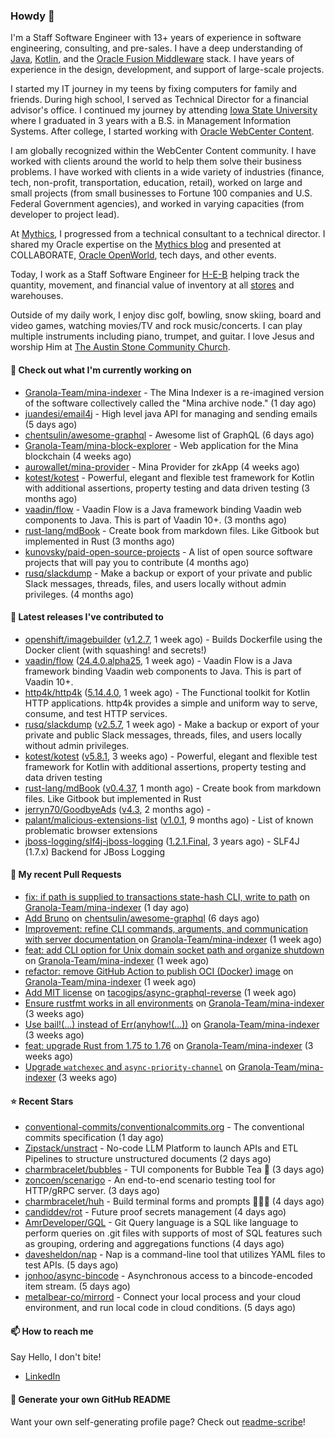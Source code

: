 ### Howdy 👋

I'm a Staff Software Engineer with 13+ years of experience in software engineering, consulting, and pre-sales. I have a deep understanding of [Java](https://www.oracle.com/java/), [Kotlin](https://kotlinlang.org/), and the [Oracle Fusion Middleware](https://www.oracle.com/middleware/) stack. I have years of experience in the design, development, and support of large-scale projects.

I started my IT journey in my teens by fixing computers for family and friends. During high school, I served as Technical Director for a financial advisor's office. I continued my journey by attending [Iowa State University](https://www.iastate.edu/) where I graduated in 3 years with a B.S. in Management Information Systems. After college, I started working with [Oracle WebCenter Content](https://docs.oracle.com/en/middleware/webcenter/content/12.2.1.4/).

I am globally recognized within the WebCenter Content community. I have worked with clients around the world to help them solve their business problems. I have worked with clients in a wide variety of industries (finance, tech, non-profit, transportation, education, retail), worked on large and small projects (from small businesses to Fortune 100 companies and U.S. Federal Government agencies), and worked in varying capacities (from developer to project lead).

At [Mythics](https://www.mythics.com/), I progressed from a technical consultant to a technical director. I shared my Oracle expertise on the [Mythics blog](https://mythics.com/blog/) and presented at COLLABORATE, [Oracle OpenWorld](https://www.oracle.com/cloudworld/), tech days, and other events.

Today, I work as a Staff Software Engineer for [H-E-B](https://digital.heb.com/) helping track the quantity, movement, and financial value of inventory at all [stores](https://heb.com/store-locations) and warehouses.

Outside of my daily work, I enjoy disc golf, bowling, snow skiing, board and video games, watching movies/TV and rock music/concerts. I can play multiple instruments including piano, trumpet, and guitar. I love Jesus and worship Him at [The Austin Stone Community Church](https://austinstone.org/).

#### 👷 Check out what I'm currently working on

- [Granola-Team/mina-indexer](https://github.com/Granola-Team/mina-indexer) - The Mina Indexer is a re-imagined version of the software collectively called the &#34;Mina archive node.&#34; (1 day ago)
- [juandesi/email4j](https://github.com/juandesi/email4j) - High level java API for managing and sending emails (5 days ago)
- [chentsulin/awesome-graphql](https://github.com/chentsulin/awesome-graphql) - Awesome list of GraphQL (6 days ago)
- [Granola-Team/mina-block-explorer](https://github.com/Granola-Team/mina-block-explorer) - Web application for the Mina blockchain (4 weeks ago)
- [aurowallet/mina-provider](https://github.com/aurowallet/mina-provider) - Mina Provider for zkApp (4 weeks ago)
- [kotest/kotest](https://github.com/kotest/kotest) - Powerful, elegant and flexible test framework for Kotlin with additional assertions, property testing and data driven testing (3 months ago)
- [vaadin/flow](https://github.com/vaadin/flow) - Vaadin Flow is a Java framework binding Vaadin web components to Java. This is part of Vaadin 10&#43;. (3 months ago)
- [rust-lang/mdBook](https://github.com/rust-lang/mdBook) - Create book from markdown files. Like Gitbook but implemented in Rust (3 months ago)
- [kunovsky/paid-open-source-projects](https://github.com/kunovsky/paid-open-source-projects) - A list of open source software projects that will pay you to contribute  (4 months ago)
- [rusq/slackdump](https://github.com/rusq/slackdump) - Make a backup or export of your private and public Slack messages, threads, files, and users locally without admin privileges. (4 months ago)

#### 🔭 Latest releases I've contributed to

- [openshift/imagebuilder](https://github.com/openshift/imagebuilder) ([v1.2.7](https://github.com/openshift/imagebuilder/releases/tag/v1.2.7), 1 week ago) - Builds Dockerfile using the Docker client (with squashing! and secrets!)
- [vaadin/flow](https://github.com/vaadin/flow) ([24.4.0.alpha25](https://github.com/vaadin/flow/releases/tag/24.4.0.alpha25), 1 week ago) - Vaadin Flow is a Java framework binding Vaadin web components to Java. This is part of Vaadin 10&#43;.
- [http4k/http4k](https://github.com/http4k/http4k) ([5.14.4.0](https://github.com/http4k/http4k/releases/tag/5.14.4.0), 1 week ago) - The Functional toolkit for Kotlin HTTP applications. http4k provides a simple and uniform way to serve, consume, and test HTTP services.
- [rusq/slackdump](https://github.com/rusq/slackdump) ([v2.5.7](https://github.com/rusq/slackdump/releases/tag/v2.5.7), 1 week ago) - Make a backup or export of your private and public Slack messages, threads, files, and users locally without admin privileges.
- [kotest/kotest](https://github.com/kotest/kotest) ([v5.8.1](https://github.com/kotest/kotest/releases/tag/v5.8.1), 3 weeks ago) - Powerful, elegant and flexible test framework for Kotlin with additional assertions, property testing and data driven testing
- [rust-lang/mdBook](https://github.com/rust-lang/mdBook) ([v0.4.37](https://github.com/rust-lang/mdBook/releases/tag/v0.4.37), 1 month ago) - Create book from markdown files. Like Gitbook but implemented in Rust
- [jerryn70/GoodbyeAds](https://github.com/jerryn70/GoodbyeAds) ([v4.3](https://github.com/jerryn70/GoodbyeAds/releases/tag/v4.3), 2 months ago) - 
- [palant/malicious-extensions-list](https://github.com/palant/malicious-extensions-list) ([v1.0.1](https://github.com/palant/malicious-extensions-list/releases/tag/v1.0.1), 9 months ago) - List of known problematic browser extensions
- [jboss-logging/slf4j-jboss-logging](https://github.com/jboss-logging/slf4j-jboss-logging) ([1.2.1.Final](https://github.com/jboss-logging/slf4j-jboss-logging/releases/tag/1.2.1.Final), 3 years ago) - SLF4J (1.7.x) Backend for JBoss Logging

#### 🔨 My recent Pull Requests

- [fix: if path is supplied to transactions state-hash CLI, write to path](https://github.com/Granola-Team/mina-indexer/pull/727) on [Granola-Team/mina-indexer](https://github.com/Granola-Team/mina-indexer) (1 day ago)
- [Add Bruno](https://github.com/chentsulin/awesome-graphql/pull/751) on [chentsulin/awesome-graphql](https://github.com/chentsulin/awesome-graphql) (6 days ago)
- [Improvement: refine CLI commands, arguments, and communication with server documentation ](https://github.com/Granola-Team/mina-indexer/pull/681) on [Granola-Team/mina-indexer](https://github.com/Granola-Team/mina-indexer) (1 week ago)
- [feat: add CLI option for Unix domain socket path and organize shutdown](https://github.com/Granola-Team/mina-indexer/pull/672) on [Granola-Team/mina-indexer](https://github.com/Granola-Team/mina-indexer) (1 week ago)
- [refactor: remove GitHub Action to publish OCI (Docker) image](https://github.com/Granola-Team/mina-indexer/pull/671) on [Granola-Team/mina-indexer](https://github.com/Granola-Team/mina-indexer) (1 week ago)
- [Add MIT license](https://github.com/tacogips/async-graphql-reverse/pull/30) on [tacogips/async-graphql-reverse](https://github.com/tacogips/async-graphql-reverse) (1 week ago)
- [Ensure rustfmt works in all environments](https://github.com/Granola-Team/mina-indexer/pull/600) on [Granola-Team/mina-indexer](https://github.com/Granola-Team/mina-indexer) (3 weeks ago)
- [Use bail!(...) instead of Err(anyhow!(...))](https://github.com/Granola-Team/mina-indexer/pull/585) on [Granola-Team/mina-indexer](https://github.com/Granola-Team/mina-indexer) (3 weeks ago)
- [feat: upgrade Rust from 1.75 to 1.76](https://github.com/Granola-Team/mina-indexer/pull/584) on [Granola-Team/mina-indexer](https://github.com/Granola-Team/mina-indexer) (3 weeks ago)
- [Upgrade `watchexec` and `async-priority-channel`](https://github.com/Granola-Team/mina-indexer/pull/552) on [Granola-Team/mina-indexer](https://github.com/Granola-Team/mina-indexer) (3 weeks ago)

#### ⭐ Recent Stars

- [conventional-commits/conventionalcommits.org](https://github.com/conventional-commits/conventionalcommits.org) - The conventional commits specification (1 day ago)
- [Zipstack/unstract](https://github.com/Zipstack/unstract) - No-code LLM Platform to launch APIs and ETL Pipelines to structure unstructured documents (2 days ago)
- [charmbracelet/bubbles](https://github.com/charmbracelet/bubbles) - TUI components for Bubble Tea 🫧 (3 days ago)
- [zoncoen/scenarigo](https://github.com/zoncoen/scenarigo) - An end-to-end scenario testing tool for HTTP/gRPC server. (3 days ago)
- [charmbracelet/huh](https://github.com/charmbracelet/huh) - Build terminal forms and prompts 🤷🏻‍♀️ (4 days ago)
- [candiddev/rot](https://github.com/candiddev/rot) - Future proof secrets management (4 days ago)
- [AmrDeveloper/GQL](https://github.com/AmrDeveloper/GQL) -  Git Query language is a SQL like language to perform queries on .git files with supports of most of SQL features such as grouping, ordering and aggregations functions (4 days ago)
- [davesheldon/nap](https://github.com/davesheldon/nap) - Nap is a command-line tool that utilizes YAML files to test APIs. (5 days ago)
- [jonhoo/async-bincode](https://github.com/jonhoo/async-bincode) - Asynchronous access to a bincode-encoded item stream. (5 days ago)
- [metalbear-co/mirrord](https://github.com/metalbear-co/mirrord) - Connect your local process and your cloud environment, and run local code in cloud conditions. (5 days ago)

#### 📫 How to reach me

Say Hello, I don't bite!

- [LinkedIn](https://www.linkedin.com/in/jonathanhult/)

#### 📖 Generate your own GitHub README

Want your own self-generating profile page? Check out [readme-scribe](https://github.com/muesli/readme-scribe)!
